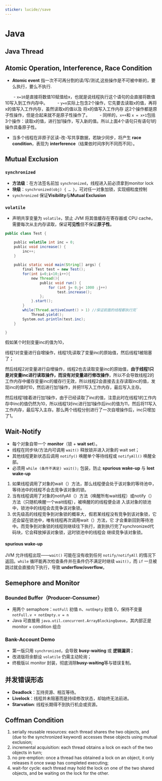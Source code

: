```yaml
---
sticker: lucide//save
---
```

# Java

## Java Thread

## Atomic Operation, Interference, Race Condition

- **Atomic event** 指一次不可再分割的读/写/测试,这些操作是不可被中断的，要么执行，要么不执行.

　　- `x=10`是直接将数值10赋值给x，也就是说线程执行这个语句的会直接将数值10写入到工作内存中。
　　- `y=x`实际上包含2个操作，它先要去读取x的值，再将x的值写入工作内存，虽然读取x的值以及 将x的值写入工作内存 这2个操作都是原子性操作，但是合起来就不是原子性操作了。
　　- 同样的，`x++`和 `x = x+1`包括3个操作：读取x的值，进行加1操作，写入新的值。所以上面4个语句只有语句1的操作具备原子性。

- 当多个线程在非原子区读-改-写共享数据，若缺少同步，将产生 **race condition**，表现为 **interference**（结果依时间序列不同而不同）。

## Mutual Exclusion

### `synchronized` 

- **方法级**：在方法签名前加 `synchronized`，线程进入前必须拿到monitor lock
- **块级**：`synchronized(obj) { … }`，可对任一对象加锁，实现细粒度控制
- `synchronized` 保证**Visibility**与**Mutual Exclusion**

### `volatile` 

- 声明共享变量为 `volatile`，禁止 JVM 将其值缓存在寄存器或 CPU cache，需要每次从主内存读取，保证**可见性**但不保证**原子性**。

```java
public class Test {

    public volatile int inc = 0;
    public void increase() {
        inc++;
    }
    
    public static void main(String[] args) {
        final Test test = new Test();
        for(int i=0;i<10;i++){
            new Thread(){
                public void run() {
                    for (int j= 0;j< 1000 ;j++)
                        test.increase();
                };
            }.start();
        }
        while(Thread.activeCount() > 1) //保证前面的线程都执行完`
            Thread.yield();
        System.out.println(test.inc);
    }

}
```

假如某个时刻变量inc的值为10，

线程1对变量进行自增操作，线程1先读取了变量inc的原始值，然后线程1被阻塞了；

然后线程2对变量进行自增操作，线程2也去读取变量inc的原始值，**由于线程1只是对变量inc进行读取操作，而没有对变量进行修改操作**，所以不会导致线程2的工作内存中缓存变量inc的缓存行无效，所以线程2会直接去主存读取inc的值，发现inc的值时10，然后进行加1操作，并把11写入工作内存，最后写入主存。

然后线程1接着进行加1操作，由于已经读取了inc的值，注意此时在线程1的工作内存中inc的值仍然为10，所以线程1对inc进行加1操作后inc的值为11，然后将11写入工作内存，最后写入主存。那么两个线程分别进行了一次自增操作后，inc只增加了1。

## Wait-Notify

- 每个对象自带一个 **monitor**（锁 + **wait set**）。
- 线程在同步块/方法内可调用 `wait()` 释放锁并进入对象的 wait set；
- 其他线程更新状态后调用 `notify()` 唤醒单个等待线程或 `notifyAll()` 唤醒全部。
- 必须用 `while (条件不满足) wait();` 包装，防止 **spurious wake-up** 与 **lost wake-up**

1. 如果线程调用了对象的wait（）方法，那么线程便会处于该对象的等待池中，等待池中的线程不会去竞争该对象的锁。 
2. 当有线程调用了对象的notifyAll（）方法（唤醒所有wait线程）或notify（）方法（只随机唤醒一个wait线程），被唤醒的的线程便会进 入该对象的锁池中，锁池中的线程会去竞争该对象锁。 
3. 优先级高的线程竞争到对象锁的概率大，假若某线程没有竞争到该对象锁，它还会留在锁池中，唯有线程再次调用wait（）方法，它 才会重新回到等待池中。而竞争到对象锁的线程则继续往下执行，直到执行完了synchronized代码块，它会释放掉该对象锁，这时锁池中的线程会 继续竞争该对象锁。

####  spurious wake-up

JVM 允许线程出现——`wait()` 可能在没有收到任何 `notify/notifyAll` 的情况下返回。`while` 循环能再次检查条件并在条件仍不满足时继续 `wait()`，而 `if` 一旦被跳过就会直接向下执行，导致 **underflow/overflow**。

## Semephore and Monitor

### Bounded Buffer（Producer-Consumer）

- 用两个 semaphore：`notFull` 初值 n、`notEmpty` 初值 0，保持不变量 `notFull.v + notEmpty.v = n`
- Java 可直接用 `java.util.concurrent.ArrayBlockingQueue`，其内部正是 monitor + condition 组合

### Bank-Account Demo

- 第一版只用 `synchronized`，会导致 **busy-waiting** 或 **逻辑漏洞**；
- 改进版将余额设 `volatile` 仍需主动轮询；
- 终极版以 monitor 封装，彻底消除**busy-waiting**等与错误复制。

## 并发错误形态

- **Deadlock**：互持资源、相互等待。
- **Livelock**：线程并未阻塞而是持续修改状态，却始终无法前进。
- **Starvation**: 线程长期得不到执行机会或资源。

## Coffman Condition

1. serially reusable resources: each thread shares the two objects, and (due to the synchronized keyword) accesses these objects using mutual exclusion;
2. incremental acquisition: each thread obtains a lock on each of the two objects in turn;
3. no pre-emption: once a thread has obtained a lock on an object, it only releases it once swap has completed executing; 
4. wait-for cycle: each thread may hold the lock on one of the two shared objects, and be waiting on the lock for the other.
